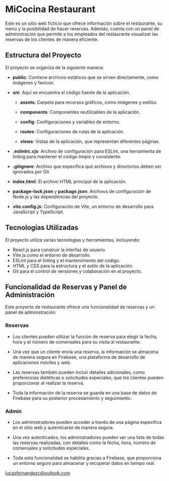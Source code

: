 # MiCocina Restaurant

Este es un sitio web ficticio que ofrece información sobre el restaurante, su menú y la posibilidad de hacer reservas. Además, cuenta con un panel de administración que permite a los empleados del restaurante visualizar las reservas de los clientes de manera eficiente.

## Estructura del Proyecto

El proyecto se organiza de la siguiente manera:

- **public**: Contiene archivos estáticos que se sirven directamente, como imágenes y favicon.

- **src**: Aquí se encuentra el código fuente de la aplicación.

  - **assets**: Carpeta para recursos gráficos, como imágenes y estilos.

  - **components**: Componentes reutilizables de la aplicación.

  - **config**: Configuraciones y variables de entorno.

  - **routes**: Configuraciones de rutas de la aplicación.

  - **views**: Vistas de la aplicación, que representan diferentes páginas.

- **.eslintrc.cjs**: Archivo de configuración para ESLint, una herramienta de linting para mantener el código limpio y consistente.

- **.gitignore**: Archivo que especifica qué archivos y directorios deben ser ignorados por Git.

- **index.html**: El archivo HTML principal de la aplicación.

- **package-lock.json** y **package.json**: Archivos de configuración de Node.js y las dependencias del proyecto.

- **vite.config.js**: Configuración de Vite, un entorno de desarrollo para JavaScript y TypeScript.

## Tecnologías Utilizadas

El proyecto utiliza varias tecnologías y herramientas, incluyendo:

- React.js para construir la interfaz de usuario.
- Vite.js como el entorno de desarrollo.
- ESLint para el linting y el mantenimiento del código.
- HTML y CSS para la estructura y el estilo de la aplicación.
- Git para el control de versiones y colaboración en el proyecto.

## Funcionalidad de Reservas y Panel de Administración

Este proyecto de restaurante ofrece una funcionalidad de reservas y un panel de administración:

### Reservas

- Los clientes pueden utilizar la función de reserva para elegir la fecha, hora y el número de comensales para su visita al restaurante.

- Una vez que un cliente envía una reserva, la información se almacena de manera segura en Firebase, una plataforma de desarrollo de aplicaciones móviles y web.

- Las reservas también pueden incluir detalles adicionales, como preferencias dietéticas o solicitudes especiales, que los clientes pueden proporcionar al realizar la reserva.

- Toda la información de la reserva se guarda en una base de datos de Firebase para su posterior procesamiento y seguimiento.

### Admin

- Los administradores pueden acceder a través de una página específica en el sitio web y autenticarse de manera segura.

- Una vez autenticados, los administradores pueden ver una lista de todas las reservas realizadas, con detalles como la fecha, hora, número de comensales y solicitudes especiales.

- Toda esta funcionalidad se habilita gracias a Firebase, que proporciona un entorno seguro para almacenar y recuperar datos en tiempo real.


lucasfernandezc@outlook.com



